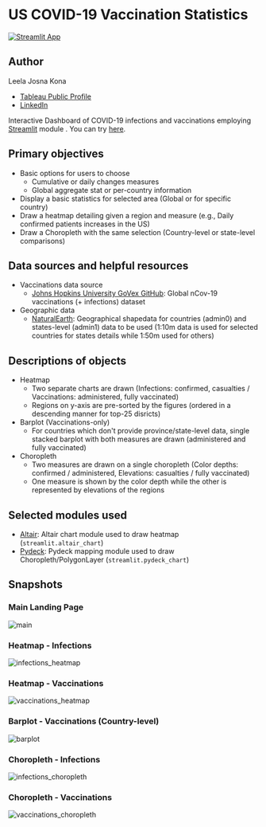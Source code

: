 
# US COVID-19 Vaccination Statistics
[![Streamlit App](https://static.streamlit.io/badges/streamlit_badge_black_white.svg)](https://uscovidvaccine-stats.streamlit.app)


## Author

Leela Josna Kona 
- [Tableau Public Profile](https://public.tableau.com/app/profile/lkona)
- [LinkedIn](https://www.linkedin.com/in/lkona/)


Interactive Dashboard of COVID-19 infections and vaccinations employing [Streamlit](https://www.streamlit.io) module .
You can try [here](https://uscovidvaccine-stats.streamlit.app/).

## Primary objectives
* Basic options for users to choose
  * Cumulative or daily changes measures
  * Global aggregate stat or per-country information
* Display a basic statistics for selected area (Global or for specific country)
* Draw a heatmap detailing given a region and measure (e.g., Daily confirmed patients increases in the US)
* Draw a Choropleth with the same selection (Country-level or state-level comparisons)



## Data sources and helpful resources
* Vaccinations data source
  * [Johns Hopkins University GoVex GitHub](https://github.com/govex/COVID-19): Global nCov-19 vaccinations (+ infections) dataset
* Geographic data 
  * [NaturalEarth](http://naturalearthdata.com/): Geographical shapedata for countries (admin0) and states-level (admin1) data to be used (1:10m data is used for selected countries for states details while 1:50m used for others)

## Descriptions of objects
* Heatmap
  * Two separate charts are drawn (Infections: confirmed, casualties / Vaccinations: administered, fully vaccinated)
  * Regions on y-axis are pre-sorted by the figures (ordered in a descending manner for top-25 disricts)
* Barplot (Vaccinations-only)
  * For countries which don't provide province/state-level data, single stacked barplot with both measures are drawn (administered and fully vaccinated)
* Choropleth
  * Two measures are drawn on a single choropleth (Color depths: confirmed / administered, Elevations: casualties / fully vaccinated)
  * One measure is shown by the color depth while the other is represented by elevations of the regions
  
## Selected modules used
  * [Altair](http://altair-viz.github.io/): Altair chart module used to draw heatmap (`streamlit.altair_chart`)
  * [Pydeck](http://pydeck.gl/): Pydeck mapping module used to draw Choropleth/PolygonLayer (`streamlit.pydeck_chart`)


## Snapshots
### Main Landing Page
![main](https://github.com/staedi/Streamlit_nCov19/raw/master/samples/main_v2.png)

### Heatmap - Infections
![infections_heatmap](https://github.com/staedi/Streamlit_nCov19/raw/master/samples/heatmap_infections.png)

### Heatmap - Vaccinations
![vaccinations_heatmap](https://github.com/staedi/Streamlit_nCov19/raw/master/samples/heatmap_vaccinations.png)

### Barplot - Vaccinations (Country-level)
![barplot](https://github.com/staedi/Streamlit_nCov19/raw/master/samples/stackedbar_vaccinations.png)

### Choropleth - Infections
![infections_choropleth](https://github.com/staedi/Streamlit_nCov19/raw/master/samples/choropleth_infections.png)

### Choropleth - Vaccinations
![vaccinations_choropleth](https://github.com/staedi/Streamlit_nCov19/raw/master/samples/choropleth_vaccinations.png)

